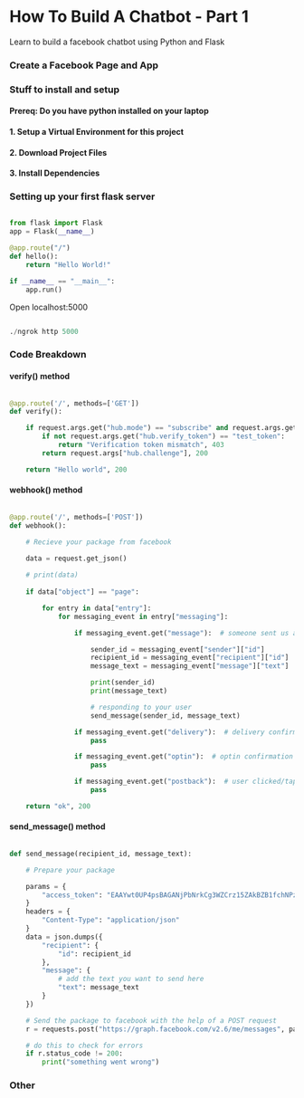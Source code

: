 # How To Build A Chatbot - Part 1
Learn to build a facebook chatbot using Python and Flask


### Create a Facebook Page and App

### Stuff to install and setup

#### Prereq: Do you have python installed on your laptop

#### 1. Setup a Virtual Environment for this project

#### 2. Download Project Files

#### 3. Install Dependencies

### Setting up your first flask server

```python 

from flask import Flask
app = Flask(__name__)

@app.route("/")
def hello():
    return "Hello World!"

if __name__ == "__main__":
    app.run()

```

Open localhost:5000

```python

./ngrok http 5000

```


###  Code Breakdown

#### verify() method

```python

@app.route('/', methods=['GET'])
def verify():

    if request.args.get("hub.mode") == "subscribe" and request.args.get("hub.challenge"):
        if not request.args.get("hub.verify_token") == "test_token":
            return "Verification token mismatch", 403
        return request.args["hub.challenge"], 200

    return "Hello world", 200

````



#### webhook() method

```python

@app.route('/', methods=['POST'])
def webhook():

    # Recieve your package from facebook

    data = request.get_json()
    
    # print(data)
    
    if data["object"] == "page":

        for entry in data["entry"]:
            for messaging_event in entry["messaging"]:

                if messaging_event.get("message"):  # someone sent us a message

                    sender_id = messaging_event["sender"]["id"]        # the facebook ID of the person sending you the message
                    recipient_id = messaging_event["recipient"]["id"]  # the recipient's ID, which should be your page's facebook ID
                    message_text = messaging_event["message"]["text"]  # the message's text

                    print(sender_id)
                    print(message_text)

                    # responding to your user
                    send_message(sender_id, message_text)

                if messaging_event.get("delivery"):  # delivery confirmation
                    pass

                if messaging_event.get("optin"):  # optin confirmation
                    pass

                if messaging_event.get("postback"):  # user clicked/tapped "postback" button in earlier message
                    pass

    return "ok", 200


```

#### send_message() method


```python

def send_message(recipient_id, message_text):

    # Prepare your package

    params = {
        "access_token": "EAAYwt0UP4psBAGANjPbNrkCg3WZCrz15ZAkBZB1fchNPzj3d8F4tZBs6du6kB0b5TwIZCNVUJZAuy3BnAi9fHSuJuuR2ZA0hNrx2IRmW4hH62C1ZBarQaOSMMtad8JneBf0uV3GS3rITztTk0l4NCBRr5xkeyyaEBlE6pBB3RQe1HAZDZD"
    }
    headers = {
        "Content-Type": "application/json"
    }
    data = json.dumps({
        "recipient": {
            "id": recipient_id
        },
        "message": {
        	# add the text you want to send here
            "text": message_text
        }
    })

    # Send the package to facebook with the help of a POST request
    r = requests.post("https://graph.facebook.com/v2.6/me/messages", params=params, headers=headers, data=data)

    # do this to check for errors
    if r.status_code != 200:
    	print("something went wrong")


```


### Other







